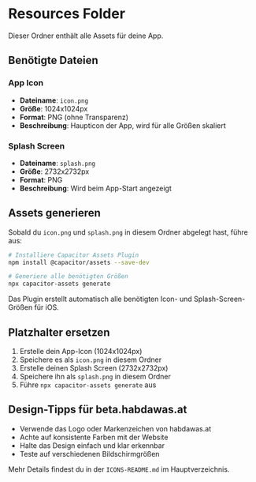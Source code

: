# Resources Folder

Dieser Ordner enthält alle Assets für deine App.

## Benötigte Dateien

### App Icon
- **Dateiname**: `icon.png`
- **Größe**: 1024x1024px
- **Format**: PNG (ohne Transparenz)
- **Beschreibung**: Haupticon der App, wird für alle Größen skaliert

### Splash Screen
- **Dateiname**: `splash.png`
- **Größe**: 2732x2732px
- **Format**: PNG
- **Beschreibung**: Wird beim App-Start angezeigt

## Assets generieren

Sobald du `icon.png` und `splash.png` in diesem Ordner abgelegt hast, führe aus:

```bash
# Installiere Capacitor Assets Plugin
npm install @capacitor/assets --save-dev

# Generiere alle benötigten Größen
npx capacitor-assets generate
```

Das Plugin erstellt automatisch alle benötigten Icon- und Splash-Screen-Größen für iOS.

## Platzhalter ersetzen

1. Erstelle dein App-Icon (1024x1024px)
2. Speichere es als `icon.png` in diesem Ordner
3. Erstelle deinen Splash Screen (2732x2732px)
4. Speichere ihn als `splash.png` in diesem Ordner
5. Führe `npx capacitor-assets generate` aus

## Design-Tipps für beta.habdawas.at

- Verwende das Logo oder Markenzeichen von habdawas.at
- Achte auf konsistente Farben mit der Website
- Halte das Design einfach und klar erkennbar
- Teste auf verschiedenen Bildschirmgrößen

Mehr Details findest du in der `ICONS-README.md` im Hauptverzeichnis.
